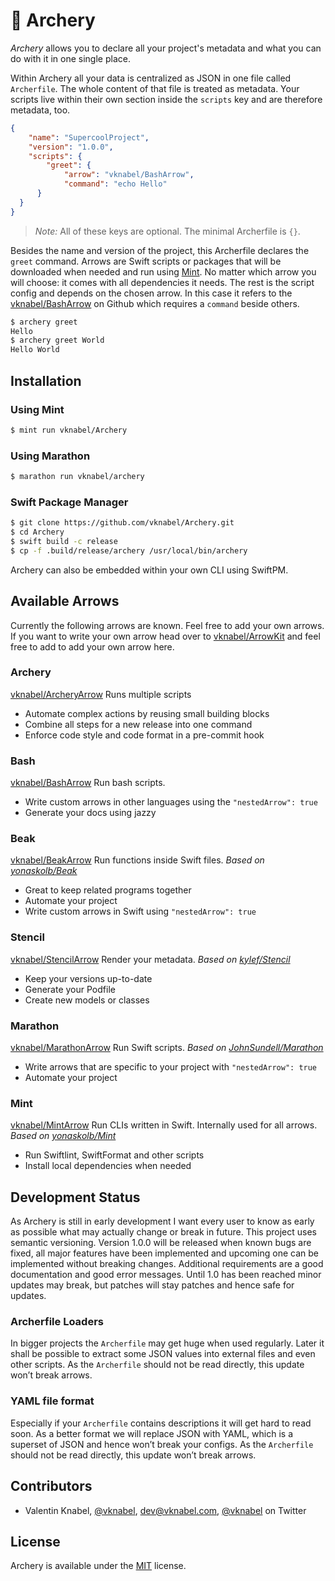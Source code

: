 # 🏹 Archery
*Archery* allows you to declare all your project's metadata and what you can do with it in one single place.

Within Archery all your data is centralized as JSON in one file called `Archerfile`. The whole content of that file is treated as metadata. Your scripts live within their own section inside the `scripts` key and are therefore metadata, too.

```json
{
	"name": "SupercoolProject",
	"version": "1.0.0",
	"scripts": {
		"greet": {
			"arrow": "vknabel/BashArrow",
			"command": "echo Hello"
      }
  }
}
```
> *Note:* All of these keys are optional. The minimal Archerfile is `{}`.

Besides the name and version of the project, this Archerfile declares the `greet` command. Arrows are Swift scripts or packages that will be downloaded when needed and run using [Mint](https://github.com/yonaskolb/Mint). No matter which arrow you will choose: it comes with all dependencies it needs. The rest is the script config and depends on the chosen arrow. In this case it refers to the [vknabel/BashArrow](https://github.com/vknabel/BashArrow) on Github which requires a `command` beside others.

```bash
$ archery greet
Hello
$ archery greet World
Hello World
```

## Installation


### Using Mint
```bash
$ mint run vknabel/Archery
```

### Using Marathon
```bash
$ marathon run vknabel/archery
```

### Swift Package Manager
```bash
$ git clone https://github.com/vknabel/Archery.git
$ cd Archery
$ swift build -c release
$ cp -f .build/release/archery /usr/local/bin/archery
```

Archery can also be embedded within your own CLI using SwiftPM.

## Available Arrows
Currently the following arrows are known. Feel free to add your own arrows. If you want to write your own arrow head over to [vknabel/ArrowKit](https://github.com/vknabel/ArrowKit/master/README.md) and feel free to add to add your own arrow here.

### Archery
[vknabel/ArcheryArrow](https://github.com/vknabel/ArcheryArrow) Runs multiple scripts
* Automate complex actions by reusing small building blocks
* Combine all steps for a new release into one command
* Enforce code style and code format in a pre-commit hook

### Bash
[vknabel/BashArrow](https://github.com/vknabel/BashArrow) Run bash scripts.
* Write custom arrows in other languages using the `"nestedArrow": true`
* Generate your docs using jazzy

### Beak
[vknabel/BeakArrow](https://github.com/vknabel/BeakArrow) Run functions inside Swift files.
*Based on [yonaskolb/Beak](https://github.com/yonaskolb/Beak)*

* Great to keep related programs together
* Automate your project
* Write custom arrows in Swift using `"nestedArrow": true`

### Stencil
[vknabel/StencilArrow](https://github.com/vknabel/StencilArrow) Render your metadata.
*Based on [kylef/Stencil](https://github.com/kylef/Stencil)*

* Keep your versions up-to-date
* Generate your Podfile
* Create new models or classes

### Marathon
[vknabel/MarathonArrow](https://github.com/vknabel/MarathonArrow) Run Swift scripts.
*Based on [JohnSundell/Marathon](https://github.com/JohnSundell/Marathon)*

* Write arrows that are specific to your project with `"nestedArrow": true`
* Automate your project

### Mint
[vknabel/MintArrow](https://github.com/vknabel/MintArrow) Run CLIs written in Swift. Internally used for all arrows.
*Based on [yonaskolb/Mint](https://github.com/yonaskolb/Mint)*

* Run Swiftlint, SwiftFormat and other scripts
* Install local dependencies when needed



## Development Status
As Archery is still in early development I want every user to know as early as possible what may actually change or break in future. This project uses semantic versioning. Version 1.0.0 will be released when known bugs are fixed, all major features have been implemented and upcoming one can be implemented without breaking changes. Additional requirements are a good documentation and good error messages. Until 1.0 has been reached minor updates may break, but patches will stay patches and hence safe for updates.

### Archerfile Loaders
In bigger projects the `Archerfile` may get huge when used regularly. Later it shall be possible to extract some JSON values into external files and even other scripts. As the `Archerfile` should not be read directly, this update won’t break arrows.

### YAML file format
Especially if your `Archerfile` contains descriptions it will get hard to read soon. As a better format we will replace JSON with YAML, which is a superset of JSON and hence won’t break your configs. As the `Archerfile` should not be read directly, this update won’t break arrows.

## Contributors
* Valentin Knabel, [@vknabel](https://github.com/vknabel), dev@vknabel.com, [@vknabel](https://twitter.com/vknabel) on Twitter


## License
Archery is available under the [MIT](https://github.com/vknabel/archery/master/LICENSE) license.
